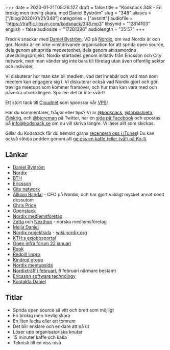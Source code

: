 +++
date = 2020-01-21T05:26:12Z
draft = false
title = "Kodsnack 348 - En brokig men trevlig skara, med Daniel Byström"
slug = "348"
aliases = ["/blog/2020/01/21/348"]
categories = ["avsnitt"]
audiofile = "https://traffic.libsyn.com/kodsnack/348.mp3"
libsynid = "12814103"
english = false
audiosize = "17281396"
audiolength = "35:57"
+++

Fredrik snackar med [Daniel Byström](https://www.nordix.org/leaders/), VD på [Nordix](https://www.nordix.org/), om vad Nordix är och gör. Nordix är en icke vinstdrivande organisation för att sprida open source, dels genom att sprida medvetenhet, dels genom att samordna utvecklingsprojekt. Nordix startades genom initiativ från Ericsson och City network, men man vänder sig inte bara till företag utan även offentlig sektor och individer.

Vi diskuterar hur man kan bli medlem, vad det innebär och vad man som medlem kan engagera sig i. Vi diskuterar också vad Nordix gjort och gör, trevliga meetups som kommer framöver, och hur man kan vara med och påverka utvecklingen. Spoiler: det är inte svårt!

Ett stort tack till [Cloudnet](http://www.cloudnet.se) som sponsrar vår [VPS](http://en.wikipedia.org/wiki/Virtual_private_server)!

Har du kommentarer, frågor eller tips? Vi är [@kodsnack](https://www.twitter.com/kodsnack), [@tobiashieta](https://www.twitter.com/tobiashieta), [@iskrig](https://www.twitter.com/iskrig), och [@bjoreman](https://www.twitter.com/bjoreman) på Twitter, har en [sida på Facebook](https://www.facebook.com/kodsnack) och epostas på [info@kodsnack.se](mailto:info@kodsnack.se) om du vill skriva längre. Vi läser allt som skickas.

Gillar du Kodsnack får du hemskt gärna [recensera oss i iTunes](http://itunes.apple.com/se/podcast/kodsnack/id561631498?l=en)! Du kan också stödja podden genom att <a href="https://ko-fi.com/kodsnack" rel="payment">ge oss en kaffe (eller två!) på Ko-fi</a>.

## Länkar ##
* [Daniel Byström](https://www.nordix.org/leaders/)
* [Nordix](https://www.nordix.org/)
* [BTH](https://sv.wikipedia.org/wiki/Blekinge_tekniska_h%C3%B6gskola)
* [Ericsson](https://sv.wikipedia.org/wiki/Ericsson)
* [City network](https://www.citynetwork.se/)
* [Allison Randal](https://en.wikipedia.org/wiki/Allison_Randal) - CFO på Nordix, och har gjort väldigt mycket annat coolt dessutom
* [Chris Price](https://twitter.com/chrispriceab)
* [Openstack](https://en.wikipedia.org/wiki/OpenStack)
* [Nordix medlemsföretag](https://www.nordix.org/members/)
* [Zetta](https://www.zetta.io/en/) och [Nexthop](https://www.nexthop.no/) - norska medlemsföretag
* [Mejla Daniel](mailto:daniel.bystrom@nordix.org)
* [Nordix projektsida](https://wiki.nordix.org/display/PROJ) - [wiki.nordix.org](https://wiki.nordix.org/)
* [KTH:s exjobbsportal](https://www.kth.se/samverkan/exjobb/kth-exjobbportal-1.292786)
* [Open infra forum 22 januari](https://www.meetup.com/OpenStack-User-Group-Sweden/events/266942144/)
* [Rook](https://rook.io/)
* [Redpill linpro](https://www.redpill-linpro.com/about-us)
* [Kindred group](https://sv.wikipedia.org/wiki/Kindred_Group)
* [Nordix meetupsida](https://www.meetup.com/Nordix-Foundation-Meetup-Group/)
* [Nordixträff i februari](https://www.meetup.com/Nordix-Foundation-Meetup-Group/events/267160755/), 6 februari närmare bestämt
* [Ericsson software technology](https://www.est.tech/)
* [Kontakta Daniel](mailto:daniel.bystrom@nordix.org)

## Titlar ##
* Sprida open source så vitt och brett som möjligt
* En brokig men trevlig skara
* En liten lucka eller ett tomrum
* Det blir enklare och enklare att nå ut
* Löser upp organisatoriska knutar
* 15 minuter kaffe och kaka
* Teknisk till en viss nivå